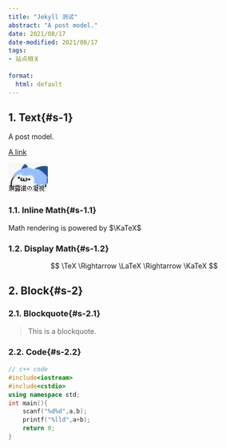 ```yaml
---
title: "Jekyll 测试"
abstract: "A post model."
date: 2021/08/17
date-modified: 2021/08/17
tags:
- 站点相关
  
format:
  html: default
---
```


## 1. Text{#s-1}

A post model.

[A link](/)

![a baka](baka.jpg)

### 1.1. Inline Math{#s-1.1}

Math rendering is powered by $\KaTeX$

### 1.2. Display Math{#s-1.2}

$$
\TeX \Rightarrow \LaTeX \Rightarrow \KaTeX
$$

## 2. Block{#s-2}

### 2.1. Blockquote{#s-2.1}

> This is a blockquote.

### 2.2. Code{#s-2.2}

```c++
// c++ code
#include<iostream>
#include<cstdio>
using namespace std;
int main(){
    scanf("%d%d",a,b);
    printf("%lld",a+b);
    return 0;
}
```